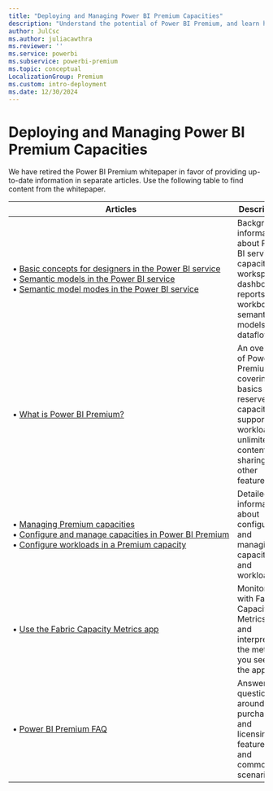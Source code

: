 ```yaml
---
title: "Deploying and Managing Power BI Premium Capacities"
description: "Understand the potential of Power BI Premium, and learn how to design, deploy, monitor and troubleshoot scalable solutions."
author: JulCsc
ms.author: juliacawthra
ms.reviewer: ''
ms.service: powerbi
ms.subservice: powerbi-premium
ms.topic: conceptual
LocalizationGroup: Premium
ms.custom: intro-deployment
ms.date: 12/30/2024
---
```


# Deploying and Managing Power BI Premium Capacities

We have retired the Power BI Premium whitepaper in favor of providing up-to-date information in separate articles. Use the following table to find content from the whitepaper.

| Articles | Description |
|-----|----|
| &bull;&nbsp;[Basic concepts for designers in the Power BI service](../fundamentals/service-basic-concepts.md) <br/>&bull;&nbsp;[Semantic models in the Power BI service](../connect-data/service-datasets-understand.md) <br/>&bull;&nbsp;[Semantic model modes in the Power BI service](../connect-data/service-dataset-modes-understand.md) | Background information about Power BI service capacities, workspaces, dashboards, reports, workbooks, semantic models, and dataflows. |
| &bull;&nbsp;[What is Power BI Premium?](../enterprise/service-premium-what-is.md) | An overview of Power BI Premium, covering the basics of reserved capacities, supported workloads, unlimited content sharing, and other features.  |
| &bull;&nbsp;[Managing Premium capacities](../enterprise/service-premium-capacity-manage.md) <br/>&bull;&nbsp;[Configure and manage capacities in Power BI Premium](../enterprise/service-admin-premium-manage.md) <br/>&bull;&nbsp;[Configure workloads in a Premium capacity](../enterprise/service-admin-premium-workloads.md) | Detailed information about configuring and managing capacities and workloads. |
| &bull;&nbsp;[Use the Fabric Capacity Metrics app](/fabric/enterprise/metrics-app) | Monitoring with Fabric Capacity Metrics app, and interpreting the metrics you see in the app. |
| &bull;&nbsp;[Power BI Premium FAQ](../enterprise/service-premium-faq.yml) | Answers to questions around purchase and licensing, features, and common scenarios. |
